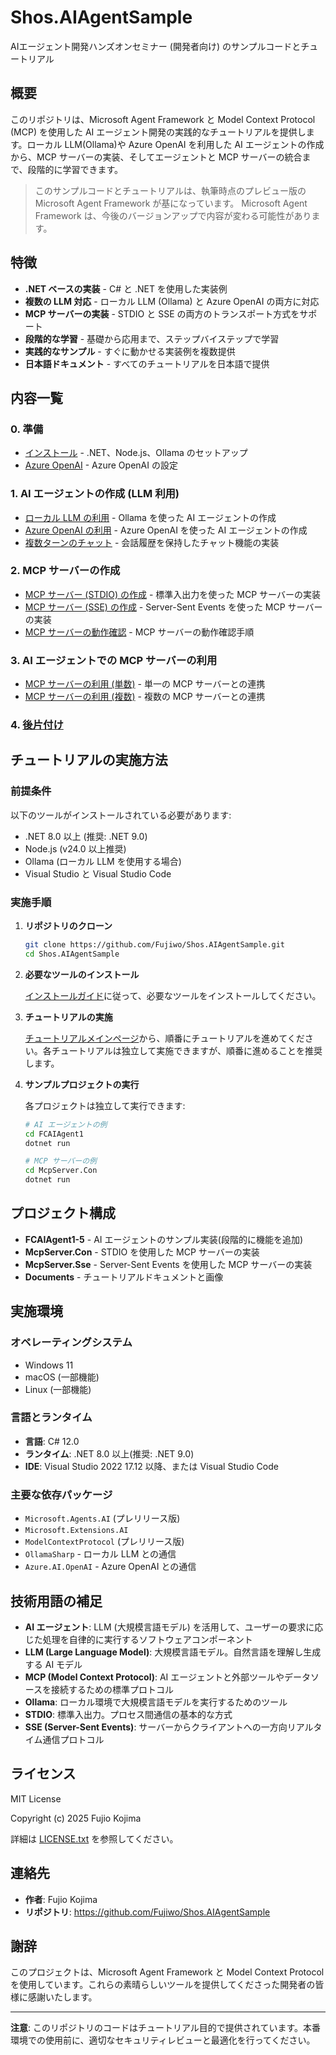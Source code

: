 # Shos.AIAgentSample

AIエージェント開発ハンズオンセミナー (開発者向け) のサンプルコードとチュートリアル

## 概要

このリポジトリは、Microsoft Agent Framework と Model Context Protocol (MCP) を使用した AI エージェント開発の実践的なチュートリアルを提供します。ローカル LLM(Ollama)や Azure OpenAI を利用した AI エージェントの作成から、MCP サーバーの実装、そしてエージェントと MCP サーバーの統合まで、段階的に学習できます。

>このサンプルコードとチュートリアルは、執筆時点のプレビュー版の Microsoft Agent Framework が基になっています。
>Microsoft Agent Framework は、今後のバージョンアップで内容が変わる可能性があります。

## 特徴

- **.NET ベースの実装** - C# と .NET を使用した実装例
- **複数の LLM 対応** - ローカル LLM (Ollama) と Azure OpenAI の両方に対応
- **MCP サーバーの実装** - STDIO と SSE の両方のトランスポート方式をサポート
- **段階的な学習** - 基礎から応用まで、ステップバイステップで学習
- **実践的なサンプル** - すぐに動かせる実装例を複数提供
- **日本語ドキュメント** - すべてのチュートリアルを日本語で提供

## 内容一覧

### 0. 準備

- [インストール](./Documents/tutorial.0.0.md) - .NET、Node.js、Ollama のセットアップ
- [Azure OpenAI](./Documents/tutorial.0.1.md) - Azure OpenAI の設定

### 1. AI エージェントの作成 (LLM 利用)

- [ローカル LLM の利用](./Documents/tutorial.1.1.md) - Ollama を使った AI エージェントの作成
- [Azure OpenAI の利用](./Documents/tutorial.1.2.md) - Azure OpenAI を使った AI エージェントの作成
- [複数ターンのチャット](./Documents/tutorial.1.3.md) - 会話履歴を保持したチャット機能の実装

### 2. MCP サーバーの作成

- [MCP サーバー (STDIO) の作成](./Documents/tutorial.2.1.md) - 標準入出力を使った MCP サーバーの実装
- [MCP サーバー (SSE) の作成](./Documents/tutorial.2.2.md) - Server-Sent Events を使った MCP サーバーの実装
- [MCP サーバーの動作確認](./Documents/tutorial.2.3.md) - MCP サーバーの動作確認手順

### 3. AI エージェントでの MCP サーバーの利用

- [MCP サーバーの利用 (単数)](./Documents/tutorial.3.1.md) - 単一の MCP サーバーとの連携
- [MCP サーバーの利用 (複数)](./Documents/tutorial.3.2.md) - 複数の MCP サーバーとの連携

 ### 4. [後片付け](./Documents/tutorial.4.1.md)

## チュートリアルの実施方法

### 前提条件

以下のツールがインストールされている必要があります:

- .NET 8.0 以上 (推奨: .NET 9.0)
- Node.js (v24.0 以上推奨)
- Ollama (ローカル LLM を使用する場合)
- Visual Studio と Visual Studio Code

### 実施手順

1. **リポジトリのクローン**

   ```bash
   git clone https://github.com/Fujiwo/Shos.AIAgentSample.git
   cd Shos.AIAgentSample
   ```

2. **必要なツールのインストール**

   [インストールガイド](./Documents/tutorial.0.0.md)に従って、必要なツールをインストールしてください。

3. **チュートリアルの実施**

   [チュートリアルメインページ](./Documents/tutorial.md)から、順番にチュートリアルを進めてください。各チュートリアルは独立して実施できますが、順番に進めることを推奨します。

4. **サンプルプロジェクトの実行**

   各プロジェクトは独立して実行できます:

   ```bash
   # AI エージェントの例
   cd FCAIAgent1
   dotnet run

   # MCP サーバーの例
   cd McpServer.Con
   dotnet run
   ```

## プロジェクト構成

- **FCAIAgent1-5** - AI エージェントのサンプル実装(段階的に機能を追加)
- **McpServer.Con** - STDIO を使用した MCP サーバーの実装
- **McpServer.Sse** - Server-Sent Events を使用した MCP サーバーの実装
- **Documents** - チュートリアルドキュメントと画像

## 実施環境

### オペレーティングシステム

- Windows 11
- macOS (一部機能)
- Linux (一部機能)

### 言語とランタイム

- **言語**: C# 12.0
- **ランタイム**: .NET 8.0 以上(推奨: .NET 9.0)
- **IDE**: Visual Studio 2022 17.12 以降、または Visual Studio Code

### 主要な依存パッケージ

- `Microsoft.Agents.AI` (プレリリース版)
- `Microsoft.Extensions.AI`
- `ModelContextProtocol` (プレリリース版)
- `OllamaSharp` - ローカル LLM との通信
- `Azure.AI.OpenAI` - Azure OpenAI との通信

## 技術用語の補足

- **AI エージェント**: LLM (大規模言語モデル) を活用して、ユーザーの要求に応じた処理を自律的に実行するソフトウェアコンポーネント
- **LLM (Large Language Model)**: 大規模言語モデル。自然言語を理解し生成する AI モデル
- **MCP (Model Context Protocol)**: AI エージェントと外部ツールやデータソースを接続するための標準プロトコル
- **Ollama**: ローカル環境で大規模言語モデルを実行するためのツール
- **STDIO**: 標準入出力。プロセス間通信の基本的な方式
- **SSE (Server-Sent Events)**: サーバーからクライアントへの一方向リアルタイム通信プロトコル

## ライセンス

MIT License

Copyright (c) 2025 Fujio Kojima

詳細は [LICENSE.txt](./LICENSE.txt) を参照してください。

## 連絡先

- **作者**: Fujio Kojima
- **リポジトリ**: https://github.com/Fujiwo/Shos.AIAgentSample

## 謝辞

このプロジェクトは、Microsoft Agent Framework と Model Context Protocol を使用しています。これらの素晴らしいツールを提供してくださった開発者の皆様に感謝いたします。

---

**注意**: このリポジトリのコードはチュートリアル目的で提供されています。本番環境での使用前に、適切なセキュリティレビューと最適化を行ってください。